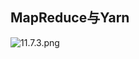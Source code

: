 ## MapReduce与Yarn

![11.7.3.png](https://upload-images.jianshu.io/upload_images/14466577-456baaaa02fee217.png?imageMogr2/auto-orient/strip%7CimageView2/2/w/1240)
